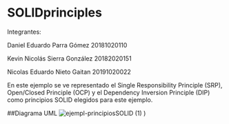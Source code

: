 # SOLIDprinciples
Integrantes:

Daniel Eduardo Parra Gómez 20181020110

Kevin Nicolás Sierra González 20182020151

Nicolas Eduardo Nieto Gaitan 20191020022

En este ejemplo se ve representado el Single Responsibility Principle (SRP), Open/Closed Principle (OCP) y el Dependency Inversion Principle (DIP) como principios SOLID elegidos para este ejemplo.

##Diagrama UML
![ejempl-principiosSOLID (1)](https://user-images.githubusercontent.com/91511145/143874082-9ae195ba-73cc-4c16-a914-2f94394b2acd.png)
)
